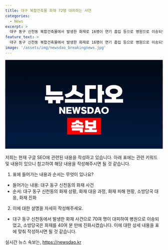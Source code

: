```yaml
---
title: 대구 복합건축물 화재 72명 대피하는 사연
categories:
  - News
excerpt: >
  대구 동구 신천동 복합건축물에서 발생한 화재로 16명이 연기 흡입 등으로 병원으로 이송되었다. 총 70여 명이 옥상 등으로 대피한 가운데, 소방당국의 빠른 대응으로 40여 분 만에 화재가 진압되었다. 화재가 발생한 건물은 동부소방서에서 가까워 신속한 대응이 가능했다. 사람들의 이목을 끄는 제목과 요약본을 작성해 주세요.
feature_text: >
  대구 동구 신천동 복합건축물에서 발생한 화재로 16명이 연기 흡입 등으로 병원으로 이송되었다. 총 70여 명이 옥상 등으로 대피한 가운데, 소방당국의 빠른 대응으로 40여 분 만에 화재가 진압되었다. 화재가 발생한 건물은 동부소방서에서 가까워 신속한 대응이 가능했다. 사람들의 이목을 끄는 제목과 요약본을 작성해 주세요.
image: '/assets/img/newsdao_breakingnews.jpg'
---
```


<p><img src="/assets/img/newsdao_breakingnews.jpg" alt="koreaapp 속보" /></p>

<p>저희는 현재 구글 SEO에 관련된 내용을 작성하고 있습니다. 아래 표에는 관련 키워드 및 내용이 있으니 참고하여 해당 내용을 작성해주시면 될 것 같습니다.</p>

<ol>
<li>표에 들어가는 내용과 순서는 무엇이 있나요?</li>
</ol>

<ul>
<li>들어가는 내용: 대구 동구 신천동의 화재 사건</li>
<li>순서: 대구 동구 신천동의 화재 상황, 화재 대응 과정, 화재 피해 현황, 소방당국 대응, 화재 진화</li>
</ul>

<ol start="2">
<li>이에 대한 설명을 자세히 작성해주세요.</li>
</ol>

<ul>
<li>대구 동구 신천동에서 발생한 화재 사건으로 70여 명이 대피하여 병원으로 이송되었고, 소방당국은 화재를 40여 분 만에 진화시켰습니다. 이에 대한 상세 내용을 표에 맞춰 작성하시면 될 것 같습니다.</li>
</ul>
실시간 뉴스 속보는, <a href="https://newsdao.kr" rel="dofollow">https://newsdao.kr</a>


